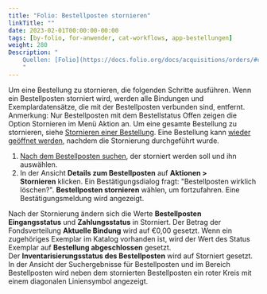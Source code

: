 ```yaml
---
title: "Folio: Bestellposten stornieren"
linkTitle: ""
date: 2023-02-01T00:00:00-00:00
tags: [by-folio, for-anwender, cat-workflows, app-bestellungen]
weight: 280
Description: "
    Quellen: [Folio](https://docs.folio.org/docs/acquisitions/orders/#cancelling-an-order-line) & [GBV](https://info.gbv.de/display/FOLIOGBVEXTERN/Folio:+Bestellposten+stornieren)
    "
---
```


Um eine Bestellung zu stornieren, die folgenden Schritte ausführen. Wenn ein Bestellposten storniert wird, werden alle Bindungen und Exemplardatensätze, die mit der Bestellposten verbunden sind, entfernt. Anmerkung: Nur Bestellposten mit dem Bestellstatus Offen zeigen die Option Stornieren im Menü Aktion an. Um eine gesamte Bestellung zu stornieren, siehe [Stornieren einer Bestellung](https://info.gbv.de/display/FOLIOGBVEXTERN/Folio%3A+Bestellung+stornieren). Eine Bestellung kann [wieder geöffnet werden](https://info.gbv.de/pages/viewpage.action?pageId=851017761), nachdem die Stornierung durchgeführt wurde.

1.  [Nach dem Bestellposten suchen](https://info.gbv.de/display/FOLIOGBVEXTERN/Folio%3A+Bestellposten+suchen), der storniert werden soll und ihn auswählen.
2.  In der Ansicht **Details zum Bestellposten** auf **Aktionen > Stornieren** klicken. Ein Bestätigungsdialog fragt: "Bestellposten wirklich löschen?". **Bestellposten stornieren** wählen, um fortzufahren. Eine Bestätigungsmeldung wird angezeigt.

Nach der Stornierung ändern sich die Werte **Bestellposten Eingangsstatus** und **Zahlungsstatus** in Storniert. Der Betrag der Fondsverteilung **Aktuelle Bindung** wird auf €0,00 gesetzt. Wenn ein zugehöriges Exemplar im Katalog vorhanden ist, wird der Wert des Status Exemplar auf **Bestellung abgeschlossen** gesetzt. Der **Inventarisierungsstatus des Bestellposten** wird auf Storniert gesetzt. In der Ansicht der Suchergebnisse für Bestellposten und im Bereich Bestellposten wird neben dem stornierten Bestellposten ein roter Kreis mit einem diagonalen Liniensymbol angezeigt.
